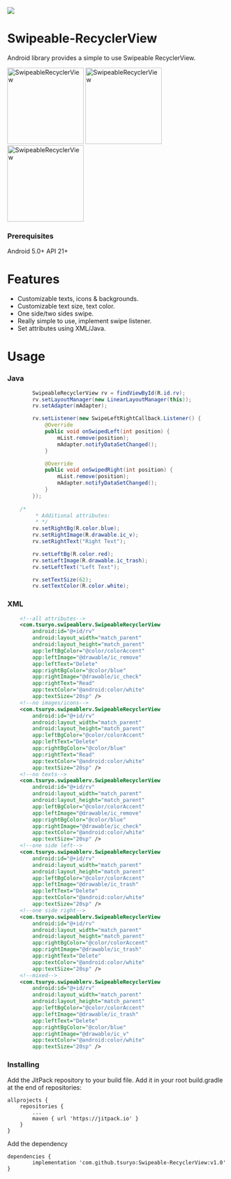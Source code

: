 [![](https://jitpack.io/v/tsuryo/Swipeable-RecyclerView.svg)](https://jitpack.io/#tsuryo/Swipeable-RecyclerView)

# Swipeable-RecyclerView
Android library provides a simple to use Swipeable RecyclerView.

<img width="175" alt="SwipeableRecyclerView" src="https://user-images.githubusercontent.com/42518244/81484001-d52db880-924a-11ea-887c-d0e46f9a378a.gif">  <img width="175" alt="SwipeableRecyclerView" src="https://user-images.githubusercontent.com/42518244/81484010-e2e33e00-924a-11ea-9284-0e6d3188c6b3.gif">  <img width="175" alt="SwipeableRecyclerView" src="https://user-images.githubusercontent.com/42518244/81484109-b54ac480-924b-11ea-9812-057e94e0c264.gif">

### Prerequisites
Android 5.0+ API 21+
# Features

* Customizable texts, icons & backgrounds.
* Customizable text size, text color.
* One side/two sides swipe.
* Really simple to use, implement swipe listener.
* Set attributes using XML/Java.

# Usage
### Java
```Java
        SwipeableRecyclerView rv = findViewById(R.id.rv);
        rv.setLayoutManager(new LinearLayoutManager(this));
        rv.setAdapter(mAdapter);

        rv.setListener(new SwipeLeftRightCallback.Listener() {
            @Override
            public void onSwipedLeft(int position) {
                mList.remove(position);
                mAdapter.notifyDataSetChanged();
            }

            @Override
            public void onSwipedRight(int position) {
                mList.remove(position);
                mAdapter.notifyDataSetChanged();
            }
        });
	
	/*
         * Additional attributes:
         * */
        rv.setRightBg(R.color.blue);
        rv.setRightImage(R.drawable.ic_v);
        rv.setRightText("Right Text");

        rv.setLeftBg(R.color.red);
        rv.setLeftImage(R.drawable.ic_trash);
        rv.setLeftText("Left Text");

        rv.setTextSize(62);
        rv.setTextColor(R.color.white);
```
### XML
```XML
    <!--all attributes-->
    <com.tsuryo.swipeablerv.SwipeableRecyclerView
        android:id="@+id/rv"
        android:layout_width="match_parent"
        android:layout_height="match_parent"
        app:leftBgColor="@color/colorAccent"
        app:leftImage="@drawable/ic_remove"
        app:leftText="Delete"
        app:rightBgColor="@color/blue"
        app:rightImage="@drawable/ic_check"
        app:rightText="Read"
        app:textColor="@android:color/white"
        app:textSize="20sp" />
    <!--no images/icons-->
    <com.tsuryo.swipeablerv.SwipeableRecyclerView
        android:id="@+id/rv"
        android:layout_width="match_parent"
        android:layout_height="match_parent"
        app:leftBgColor="@color/colorAccent"
        app:leftText="Delete"
        app:rightBgColor="@color/blue"
        app:rightText="Read"
        app:textColor="@android:color/white"
        app:textSize="20sp" />
    <!--no texts-->
    <com.tsuryo.swipeablerv.SwipeableRecyclerView
        android:id="@+id/rv"
        android:layout_width="match_parent"
        android:layout_height="match_parent"
        app:leftBgColor="@color/colorAccent"
        app:leftImage="@drawable/ic_remove"
        app:rightBgColor="@color/blue"
        app:rightImage="@drawable/ic_check"
        app:textColor="@android:color/white"
        app:textSize="20sp" />
    <!--one side left-->
    <com.tsuryo.swipeablerv.SwipeableRecyclerView
        android:id="@+id/rv"
        android:layout_width="match_parent"
        android:layout_height="match_parent"
        app:leftBgColor="@color/colorAccent"
        app:leftImage="@drawable/ic_trash"
        app:leftText="Delete"
        app:textColor="@android:color/white"
        app:textSize="20sp" />
    <!--one side right-->
    <com.tsuryo.swipeablerv.SwipeableRecyclerView
        android:id="@+id/rv"
        android:layout_width="match_parent"
        android:layout_height="match_parent"
        app:rightBgColor="@color/colorAccent"
        app:rightImage="@drawable/ic_trash"
        app:rightText="Delete"
        app:textColor="@android:color/white"
        app:textSize="20sp" />
    <!--mixed-->
    <com.tsuryo.swipeablerv.SwipeableRecyclerView
        android:id="@+id/rv"
        android:layout_width="match_parent"
        android:layout_height="match_parent"
        app:leftBgColor="@color/colorAccent"
        app:leftImage="@drawable/ic_trash"
        app:leftText="Delete"
        app:rightBgColor="@color/blue"
        app:rightImage="@drawable/ic_v"
        app:textColor="@android:color/white"
        app:textSize="20sp" />

```
### Installing

Add the JitPack repository to your build file.
Add it in your root build.gradle at the end of repositories:
```
allprojects {
	repositories {
		...
		maven { url 'https://jitpack.io' }
	}
}
```

Add the dependency
```
dependencies {
        implementation 'com.github.tsuryo:Swipeable-RecyclerView:v1.0'
}
```
